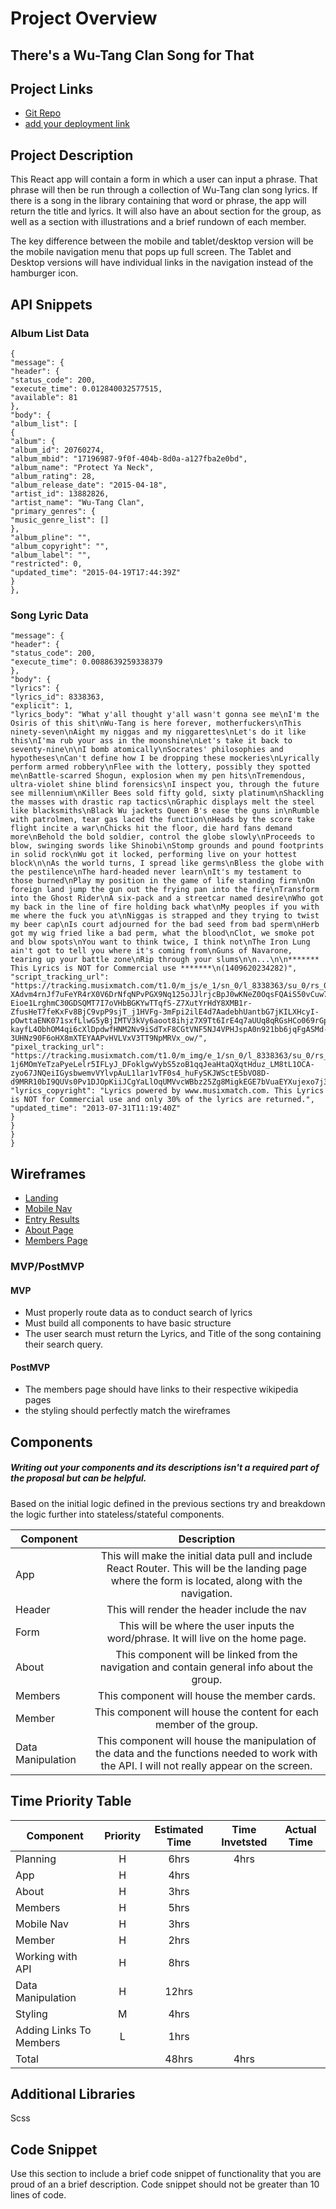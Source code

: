 # Project Overview

<h2> There's a Wu-Tang Clan Song for That </h2>

## Project Links

- [Git Repo](https://github.com/tylerdavisgit/WuTang-Song-for-That)
- [add your deployment link]()

## Project Description

This React app will contain a form in which a user can input a phrase. That phrase will then be run through a collection of Wu-Tang clan song lyrics. If there is a song in the library containing that word or phrase, the app will return the title and lyrics. It will also have an about section for the group, as well as a section with illustrations and a brief rundown of each member.

The key difference between the mobile and tablet/desktop version will be the mobile navigation menu that pops up full screen. The Tablet and Desktop versions will have individual links in the navigation instead of the hamburger icon.

## API Snippets

### Album List Data

```
{
"message": {
"header": {
"status_code": 200,
"execute_time": 0.012840032577515,
"available": 81
},
"body": {
"album_list": [
{
"album": {
"album_id": 20760274,
"album_mbid": "17196987-9f0f-404b-8d0a-a127fba2e0bd",
"album_name": "Protect Ya Neck",
"album_rating": 28,
"album_release_date": "2015-04-18",
"artist_id": 13882826,
"artist_name": "Wu-Tang Clan",
"primary_genres": {
"music_genre_list": []
},
"album_pline": "",
"album_copyright": "",
"album_label": "",
"restricted": 0,
"updated_time": "2015-04-19T17:44:39Z"
}
},
```

### Song Lyric Data

```
"message": {
"header": {
"status_code": 200,
"execute_time": 0.0088639259338379
},
"body": {
"lyrics": {
"lyrics_id": 8338363,
"explicit": 1,
"lyrics_body": "What y'all thought y'all wasn't gonna see me\nI'm the Osiris of this shit\nWu-Tang is here forever, motherfuckers\nThis ninety-seven\nAight my niggas and my niggarettes\nLet's do it like this\nI'ma rub your ass in the moonshine\nLet's take it back to seventy-nine\n\nI bomb atomically\nSocrates' philosophies and hypotheses\nCan't define how I be dropping these mockeries\nLyrically perform armed robbery\nFlee with the lottery, possibly they spotted me\nBattle-scarred Shogun, explosion when my pen hits\nTremendous, ultra-violet shine blind forensics\nI inspect you, through the future see millennium\nKiller Bees sold fifty gold, sixty platinum\nShackling the masses with drastic rap tactics\nGraphic displays melt the steel like blacksmiths\nBlack Wu jackets Queen B's ease the guns in\nRumble with patrolmen, tear gas laced the function\nHeads by the score take flight incite a war\nChicks hit the floor, die hard fans demand more\nBehold the bold soldier, control the globe slowly\nProceeds to blow, swinging swords like Shinobi\nStomp grounds and pound footprints in solid rock\nWu got it locked, performing live on your hottest block\n\nAs the world turns, I spread like germs\nBless the globe with the pestilence\nThe hard-headed never learn\nIt's my testament to those burned\nPlay my position in the game of life standing firm\nOn foreign land jump the gun out the frying pan into the fire\nTransform into the Ghost Rider\nA six-pack and a streetcar named desire\nWho got my back in the line of fire holding back what\nMy peoples if you with me where the fuck you at\nNiggas is strapped and they trying to twist my beer cap\nIs court adjourned for the bad seed from bad sperm\nHerb got my wig fried like a bad perm, what the blood\nClot, we smoke pot and blow spots\nYou want to think twice, I think not\nThe Iron Lung ain't got to tell you where it's coming from\nGuns of Navarone, tearing up your battle zone\nRip through your slums\n\n...\n\n******* This Lyrics is NOT for Commercial use *******\n(1409620234282)",
"script_tracking_url": "https://tracking.musixmatch.com/t1.0/m_js/e_1/sn_0/l_8338363/su_0/rs_0/tr_3vUCAGqIT7dq1IFgyMjcNovWfNKUHQEAkgmWql5xVWM0ghiSOrMTmZ0OEMhy1OWh2yjrYg9-XAdvm4rnJf7uFeYR4rX0V6DrNfqNPvPGX9Nq125oJJlrjcBpJ0wKNeZ0OqsFQAiS50vCuw7azVUGIpNSMECCi-Eioe1LrghmC30GDSQMT7I7oVHbBGKYwTTqfS-Z7XutYrHdY8XMB1r-ZfusHeT7feKxFv8BjC9vpP9sjT_j1HVFg-3mFpi2ilE4d7AadebhUantbG7jKILXHcyI-pOwttaENK071sxfLlwG5yBjIMTV3kVy6aoot8ihjz7X9Tt6IrE4q7aUUq8qRGsHCo069rGprCfrA-kayfL4ObhOM4qi6cXlDpdwfHNM2Nv9iSdTxF8CGtVNF5NJ4VPHJspA0n921bb6jqFgASMd-3UHNz90F6oHX8mXTEYAAPvHVLVxV3TT9NpMRVx_ow/",
"pixel_tracking_url": "https://tracking.musixmatch.com/t1.0/m_img/e_1/sn_0/l_8338363/su_0/rs_0/tr_3vUCAN7qHYU92q6C2KoPEb7a4rmm7OeLe7b3_56rNJm2vRppxE-1j6MOmYeTzaPyeLelr5IFLyJ_DFoklgwVybS5zoB1qqJeaHtaQXqtHduz_LM8tL1OCA-zyo67JNQeiIGysbwemvVYlvpAuL1lar1vTF0s4_huFySKJWSctE5bVO8D-d9MRR10bI9QUVs0Pv1DJOpKiiJCgYaLlOqUMVvcWBbz25Zg8MigkEGE7bVuaEYXujexo7j3eZgteGM3gcCLHeGVAgjabmSeLniFycmCJ0wSbyZ9kFv8tqlL8Qnx86Mzc_jf0jp5dT4Epuh0JKnhoSFg80Y4umCvb4MnkuE6FagkDK1ulppq74Op2aQ0uwM9WEmpMXPHXW5cJDjj1gvX4lDUQV7zsxC2ay4bfStNf1D05QkOx5SldlpUiJbfraaWSY3jhSDBuMhUXuAvvSO_czDt0GR5q3vDqm3nYQ/",
"lyrics_copyright": "Lyrics powered by www.musixmatch.com. This Lyrics is NOT for Commercial use and only 30% of the lyrics are returned.",
"updated_time": "2013-07-31T11:19:40Z"
}
}
}
}
```

## Wireframes

- [Landing](https://res.cloudinary.com/tylerdavisfilms/image/upload/v1593190688/PROJECT%202/WireFrames/1Project_2_Mobile_Wireframe_AppLanding_rxqpuy.jpg)
- [Mobile Nav](https://res.cloudinary.com/tylerdavisfilms/image/upload/v1593190688/PROJECT%202/WireFrames/2Project_2_Mobile_Wireframe_MobileNav_qejepu.jpg)
- [Entry Results](https://res.cloudinary.com/tylerdavisfilms/image/upload/v1593190688/PROJECT%202/WireFrames/3Project_2_Mobile_Wireframe_Entry_Result_ugken2.jpg)
- [About Page](https://res.cloudinary.com/tylerdavisfilms/image/upload/v1593190688/PROJECT%202/WireFrames/4Project_2_Mobile_Wireframe_AboutPage_sbamsy.jpg)
- [Members Page](https://res.cloudinary.com/tylerdavisfilms/image/upload/v1593190688/PROJECT%202/WireFrames/5Project_2_Mobile_Wireframe_MemberPage_vt5vi6.jpg)

### MVP/PostMVP

#### MVP

- Must properly route data as to conduct search of lyrics
- Must build all components to have basic structure
- The user search must return the Lyrics, and Title of the song containing their search query.

#### PostMVP

- The members page should have links to their respective wikipedia pages
- the styling should perfectly match the wireframes

## Components

##### Writing out your components and its descriptions isn't a required part of the proposal but can be helpful.

Based on the initial logic defined in the previous sections try and breakdown the logic further into stateless/stateful components.

| Component         |                                                                    Description                                                                     |
| ----------------- | :------------------------------------------------------------------------------------------------------------------------------------------------: |
| App               | This will make the initial data pull and include React Router. This will be the landing page where the form is located, along with the navigation. |
| Header            |                                                    This will render the header include the nav                                                     |
| Form              |                                 This will be where the user inputs the word/phrase. It will live on the home page.                                 |
| About             |                            This component will be linked from the navigation and contain general info about the group.                             |
| Members           |                                                    This component will house the member cards.                                                     |
| Member            |                                        This component will house the content for each member of the group.                                         |
| Data Manipulation |   This component will house the manipulation of the data and the functions needed to work with the API. I will not really appear on the screen.    |

## Time Priority Table

| Component               | Priority | Estimated Time | Time Invetsted | Actual Time |
| ----------------------- | :------: | :------------: | :------------: | :---------: |
| Planning                |    H     |      6hrs      |      4hrs      |             |
| App                     |    H     |      4hrs      |                |             |
| About                   |    H     |      3hrs      |                |             |
| Members                 |    H     |      5hrs      |                |             |
| Mobile Nav              |    H     |      3hrs      |                |             |
| Member                  |    H     |      2hrs      |                |             |
| Working with API        |    H     |      8hrs      |                |             |
| Data Manipulation       |    H     |     12hrs      |                |             |
| Styling                 |    M     |      4hrs      |                |             |
| Adding Links To Members |    L     |      1hrs      |                |             |
| Total                   |          |     48hrs      |      4hrs      |             |

## Additional Libraries

Scss

## Code Snippet

Use this section to include a brief code snippet of functionality that you are proud of an a brief description. Code snippet should not be greater than 10 lines of code.

```

```
